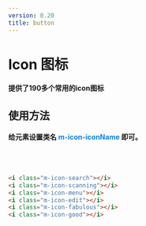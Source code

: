 ```yaml
---
version: 0.20
title: button
---
```

# Icon 图标 <a href="https://github.com/Ningstyle/mzlui-doc/blob/main/src/page/md/icon/icon.md" target="_back" title="您可在Github上编辑此页面"><i class="iconfont m-icon-bianji" style="font-size:25px;color:#0e80eb"></i></a>

#### 提供了190多个常用的icon图标
## 使用方法
#### 给元素设置类名 <font color=#0e80eb>**m-icon-iconName**</font> 即可。
<br/>
<i class="iconfont m-icon-search" style="font-size:25px;margin-right:20px"></i>
<i class="iconfont m-icon-scanning" style="font-size:25px;margin-right:20px"></i>
<i class="iconfont m-icon-menu" style="font-size:25px;margin-right:20px"></i>
<i class="iconfont m-icon-edit" style="font-size:25px;margin-right:20px"></i>
<i class="iconfont m-icon-fabulous" style="font-size:25px;margin-right:20px"></i>
<i class="iconfont m-icon-good" style="font-size:25px;margin-right:20px"></i>
<div></div>
<br/>

```html
<i class="m-icon-search"></i>
<i class="m-icon-scanning"></i>
<i class="m-icon-menu"></i>
<i class="m-icon-edit"></i>
<i class="m-icon-fabulous"></i>
<i class="m-icon-good"></i>
```
<br/>